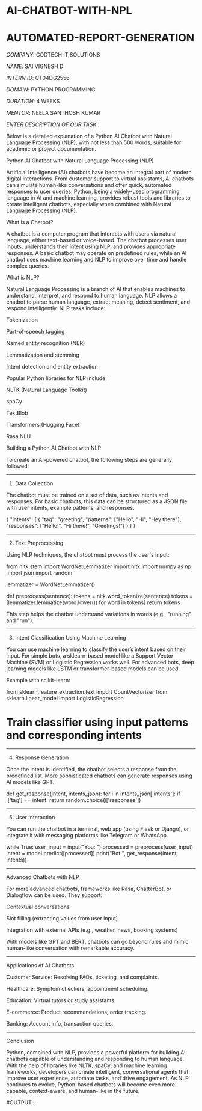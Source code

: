 # AI-CHATBOT-WITH-NPL
# AUTOMATED-REPORT-GENERATION

*COMPANY*: CODTECH IT SOLUTIONS

*NAME*: SAI VIGNESH D

*INTERN ID*: CT04DG2556

*DOMAIN*: PYTHON PROGRAMMING

*DURATION*: 4 WEEKS

*MENTOR*: NEELA SANTHOSH KUMAR

*ENTER DESCRIPTION OF OUR TASK* :

Below is a detailed explanation of a Python AI Chatbot with Natural Language Processing (NLP), with not less than 500 words, suitable for academic or project documentation.

Python AI Chatbot with Natural Language Processing (NLP)

Artificial Intelligence (AI) chatbots have become an integral part of modern digital interactions. From customer support to virtual assistants, AI chatbots can simulate human-like conversations and offer quick, automated responses to user queries. Python, being a widely-used programming language in AI and machine learning, provides robust tools and libraries to create intelligent chatbots, especially when combined with Natural Language Processing (NLP).

What is a Chatbot?

A chatbot is a computer program that interacts with users via natural language, either text-based or voice-based. The chatbot processes user inputs, understands their intent using NLP, and provides appropriate responses. A basic chatbot may operate on predefined rules, while an AI chatbot uses machine learning and NLP to improve over time and handle complex queries.

What is NLP?

Natural Language Processing is a branch of AI that enables machines to understand, interpret, and respond to human language. NLP allows a chatbot to parse human language, extract meaning, detect sentiment, and respond intelligently. NLP tasks include:

Tokenization

Part-of-speech tagging

Named entity recognition (NER)

Lemmatization and stemming

Intent detection and entity extraction


Popular Python libraries for NLP include:

NLTK (Natural Language Toolkit)

spaCy

TextBlob

Transformers (Hugging Face)

Rasa NLU


Building a Python AI Chatbot with NLP

To create an AI-powered chatbot, the following steps are generally followed:


---

1. Data Collection

The chatbot must be trained on a set of data, such as intents and responses. For basic chatbots, this data can be structured as a JSON file with user intents, example patterns, and responses.

{
  "intents": [
    {
      "tag": "greeting",
      "patterns": ["Hello", "Hi", "Hey there"],
      "responses": ["Hello!", "Hi there!", "Greetings!"]
    }
  ]
}


---

2. Text Preprocessing

Using NLP techniques, the chatbot must process the user's input:

from nltk.stem import WordNetLemmatizer
import nltk
import numpy as np
import json
import random

lemmatizer = WordNetLemmatizer()

def preprocess(sentence):
    tokens = nltk.word_tokenize(sentence)
    tokens = [lemmatizer.lemmatize(word.lower()) for word in tokens]
    return tokens

This step helps the chatbot understand variations in words (e.g., "running" and "run").


---

3. Intent Classification Using Machine Learning

You can use machine learning to classify the user’s intent based on their input. For simple bots, a sklearn-based model like a Support Vector Machine (SVM) or Logistic Regression works well. For advanced bots, deep learning models like LSTM or transformer-based models can be used.

Example with scikit-learn:

from sklearn.feature_extraction.text import CountVectorizer
from sklearn.linear_model import LogisticRegression

# Train classifier using input patterns and corresponding intents


---

4. Response Generation

Once the intent is identified, the chatbot selects a response from the predefined list. More sophisticated chatbots can generate responses using AI models like GPT.

def get_response(intent, intents_json):
    for i in intents_json['intents']:
        if i['tag'] == intent:
            return random.choice(i['responses'])


---

5. User Interaction

You can run the chatbot in a terminal, web app (using Flask or Django), or integrate it with messaging platforms like Telegram or WhatsApp.

while True:
    user_input = input("You: ")
    processed = preprocess(user_input)
    intent = model.predict([processed])
    print("Bot:", get_response(intent, intents))


---

Advanced Chatbots with NLP

For more advanced chatbots, frameworks like Rasa, ChatterBot, or Dialogflow can be used. They support:

Contextual conversations

Slot filling (extracting values from user input)

Integration with external APIs (e.g., weather, news, booking systems)


With models like GPT and BERT, chatbots can go beyond rules and mimic human-like conversation with remarkable accuracy.


---

Applications of AI Chatbots

Customer Service: Resolving FAQs, ticketing, and complaints.

Healthcare: Symptom checkers, appointment scheduling.

Education: Virtual tutors or study assistants.

E-commerce: Product recommendations, order tracking.

Banking: Account info, transaction queries.



---

Conclusion

Python, combined with NLP, provides a powerful platform for building AI chatbots capable of understanding and responding to human language. With the help of libraries like NLTK, spaCy, and machine learning frameworks, developers can create intelligent, conversational agents that improve user experience, automate tasks, and drive engagement. As NLP continues to evolve, Python-based chatbots will become even more capable, context-aware, and human-like in the future.

#OUTPUT :
